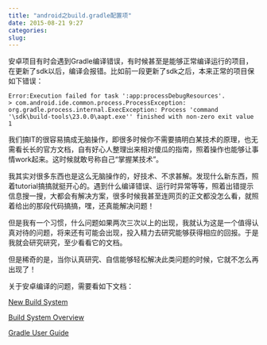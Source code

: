```yaml
---
title: "android之build.gradle配置项"
date: 2015-08-21 9:27
categories:
slug: 
---
```


安卓项目有时会遇到Gradle编译错误，有时候甚至是能够正常编译运行的项目，在更新了sdk以后，编译会报错。比如前一段更新了sdk之后，本来正常的项目保如下错误：

```
Error:Execution failed for task ':app:processDebugResources'.
> com.android.ide.common.process.ProcessException: org.gradle.process.internal.ExecException: Process 'command '\sdk\build-tools\23.0.0\aapt.exe'' finished with non-zero exit value 1
```

我们搞IT的很容易搞成无脑操作，即很多时候你不需要搞明白某技术的原理，也无需看长长的官方文档，自有好心人整理出来相对傻瓜的指南，照着操作也能够让事情work起来。这时候就敢号称自己“掌握某技术”。

我其实对很多东西也是这么无脑操作的，好技术、不求甚解。发现什么新东西，照着tutorial搞搞就挺开心的。遇到什么编译错误、运行时异常等等，照着出错提示信息搜一搜，大都会有解决方案，很多时候我甚至连网页的正文都没怎么看，就照着给出的那段代码搞搞，嘿，还真能解决问题！

但是我有一个习惯，什么问题如果两次三次以上的出现，我就认为这是一个值得认真对待的问题，将来还有可能会出现，投入精力去研究能够获得相应的回报。于是我就会研究研究，至少看看它的文档。

但是稀奇的是，当你认真研究、自信能够轻松解决此类问题的时候，它就不怎么再出现了！

关于安卓编译的问题，需要看如下文档：

[New Build System](http://tools.android.com/tech-docs/new-build-system)

[Build System Overview](https://developer.android.com/sdk/installing/studio-build.html)

[Gradle User Guide](https://docs.gradle.org/current/userguide/userguide)